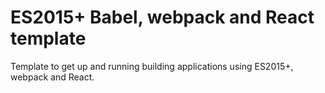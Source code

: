 # ES2015+ Babel, webpack and React template

Template to get up and running building applications using ES2015+, webpack and React.
